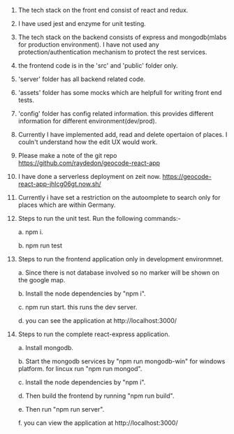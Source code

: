 1. The tech stack on the front end consist of react and redux.
2. I have used jest and enzyme for unit testing.
3. The tech stack on the backend consists of express and mongodb(mlabs for production environment). I have not used any protection/authentication mechanism to protect the rest services.
4. the frontend code is in the 'src' and 'public' folder only.
5. 'server' folder has all backend related code.
6. 'assets' folder has some mocks which are helpfull for writing front end tests.
7. 'config' folder has config related information. this provides different information for different environment(dev/prod).
8. Currently I have implemented add, read and delete opertaion of places. I couln't understand how the edit UX would work.
9. Please make a note of the git repo https://github.com/raydedon/geocode-react-app
10. I have done a serverless deployment on zeit now. https://geocode-react-app-jhlcg06gt.now.sh/
11. Currently i have set a restriction on the autoomplete to search only for places which are within Germany.

12. Steps to run the unit test.
Run the following commands:-
    
    a. npm i.
    
    b. npm run test

2. Steps to run the frontend application only in development environmnet.

    a. Since there is not database involved so no marker will be shown on the google map.
    
    b. Install the node dependencies by "npm i".
    
    c. npm run start. this runs the dev server.
    
    d. you can see the application at http://localhost:3000/

3. Steps to run the complete react-express application.

    a. Install mongodb.
    
    b. Start the mongodb services by "npm run mongodb-win" for windows platform. for lincux run "npm run mongod".
    
    c. Install the node dependencies by "npm i". 
    
    d. Then build the frontend by running "npm run build".
    
    e. Then run "npm run server".
    
    f. you can view the application at http://localhost:3000/
    
    

